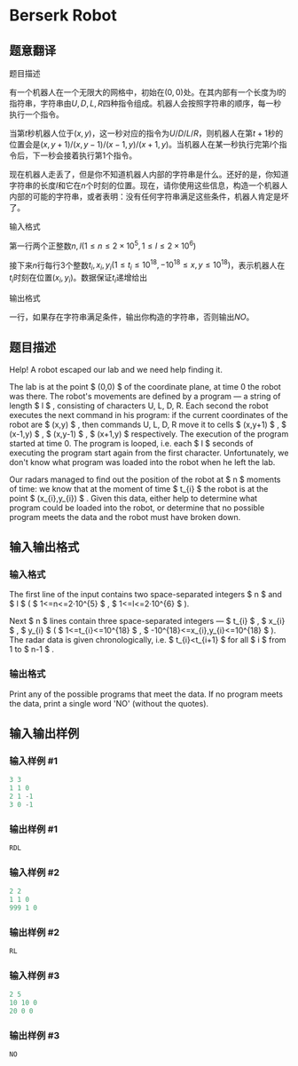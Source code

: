 # Berserk Robot 

## 题意翻译

题目描述

有一个机器人在一个无限大的网格中，初始在$(0,0)$处。在其内部有一个长度为$l$的指符串，字符串由$U,D,L,R$四种指令组成。机器人会按照字符串的顺序，每一秒执行一个指令。

当第$t$秒机器人位于$(x,y)$，这一秒对应的指令为$U/D/L/R$，则机器人在第$t+1$秒的位置会是$(x,y+1)/(x,y-1)/(x-1,y)/(x+1,y)$。当机器人在某一秒执行完第$l$个指令后，下一秒会接着执行第$1$个指令。

现在机器人走丢了，但是你不知道机器人内部的字符串是什么。还好的是，你知道字符串的长度$l$和它在$n$个时刻的位置。现在，请你使用这些信息，构造一个机器人内部的可能的字符串，或者表明：没有任何字符串满足这些条件，机器人肯定是坏了。

输入格式

第一行两个正整数$n,l(1 \leq n \leq 2 \times 10^5 , 1 \leq l \leq 2 \times 10^6)$

接下来$n$行每行$3$个整数$t_i,x_i,y_i(1 \leq t_i \leq 10^{18} , -10^{18} \leq x,y \leq 10^{18})$，表示机器人在$t_i$时刻在位置$(x_i,y_i)$。数据保证$t_i$递增给出

输出格式

一行，如果存在字符串满足条件，输出你构造的字符串，否则输出$NO$。

## 题目描述

Help! A robot escaped our lab and we need help finding it.

The lab is at the point $ (0,0) $ of the coordinate plane, at time 0 the robot was there. The robot's movements are defined by a program — a string of length $ l $ , consisting of characters U, L, D, R. Each second the robot executes the next command in his program: if the current coordinates of the robot are $ (x,y) $ , then commands U, L, D, R move it to cells $ (x,y+1) $ , $ (x-1,y) $ , $ (x,y-1) $ , $ (x+1,y) $ respectively. The execution of the program started at time 0. The program is looped, i.e. each $ l $ seconds of executing the program start again from the first character. Unfortunately, we don't know what program was loaded into the robot when he left the lab.

Our radars managed to find out the position of the robot at $ n $ moments of time: we know that at the moment of time $ t_{i} $ the robot is at the point $ (x_{i},y_{i}) $ . Given this data, either help to determine what program could be loaded into the robot, or determine that no possible program meets the data and the robot must have broken down.

## 输入输出格式

### 输入格式

The first line of the input contains two space-separated integers $ n $ and $ l $ ( $ 1<=n<=2·10^{5} $ , $ 1<=l<=2·10^{6} $ ).

Next $ n $ lines contain three space-separated integers — $ t_{i} $ , $ x_{i} $ , $ y_{i} $ ( $ 1<=t_{i}<=10^{18} $ , $ -10^{18}<=x_{i},y_{i}<=10^{18} $ ). The radar data is given chronologically, i.e. $ t_{i}&lt;t_{i+1} $ for all $ i $ from 1 to $ n-1 $ .

### 输出格式

Print any of the possible programs that meet the data. If no program meets the data, print a single word 'NO' (without the quotes).

## 输入输出样例

### 输入样例 #1

```cpp
3 3
1 1 0
2 1 -1
3 0 -1

```
### 输出样例 #1

```cpp
RDL

```
### 输入样例 #2

```cpp
2 2
1 1 0
999 1 0

```
### 输出样例 #2

```cpp
RL

```
### 输入样例 #3

```cpp
2 5
10 10 0
20 0 0

```
### 输出样例 #3

```cpp
NO

```
